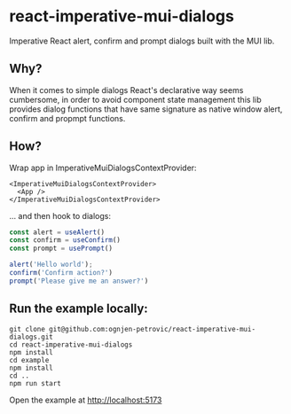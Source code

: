 # react-imperative-mui-dialogs
Imperative React alert, confirm and prompt dialogs built with the MUI lib.

## Why?

When it comes to simple dialogs React's declarative way seems cumbersome, in order to avoid component state management this lib provides dialog functions that have same signature as native window alert, confirm and propmpt functions.

## How?

Wrap app in ImperativeMuiDialogsContextProvider:
```tsx
<ImperativeMuiDialogsContextProvider>
  <App />
</ImperativeMuiDialogsContextProvider>
```
... and then hook to dialogs:

```ts
const alert = useAlert()
const confirm = useConfirm()
const prompt = usePrompt()

alert('Hello world');
confirm('Confirm action?')
prompt('Please give me an answer?')
``` 

## Run the example locally:

```console
git clone git@github.com:ognjen-petrovic/react-imperative-mui-dialogs.git
cd react-imperative-mui-dialogs
npm install
cd example
npm install
cd ..
npm run start
```

Open the example at <a href="http://localhost:5173" target="_blank">http://localhost:5173</a>


